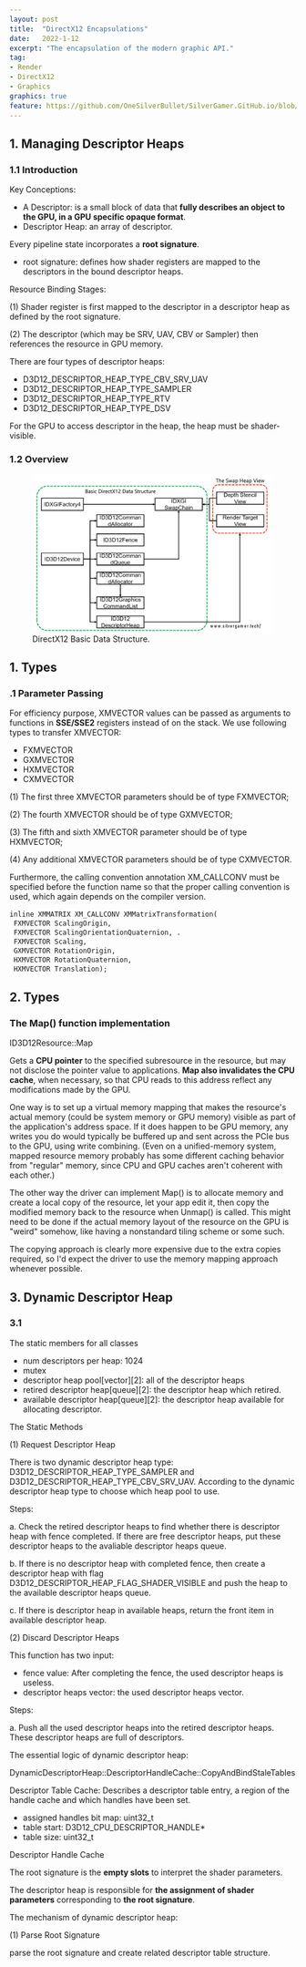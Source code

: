 ```yaml
---
layout: post
title:  "DirectX12 Encapsulations"
date:   2022-1-12
excerpt: "The encapsulation of the modern graphic API."
tag:
- Render 
- DirectX12
- Graphics
graphics: true
feature: https://github.com/OneSilverBullet/SilverGamer.GitHub.io/blob/gh-pages/_img/blogHead/directX12partI.jpg
---
```


## 1. Managing Descriptor Heaps

### 1.1 Introduction

Key Conceptions:
* A Descriptor: is a small block of data that **fully describes an object to the GPU, in a GPU specific opaque format**.
* Descriptor Heap: an array of descriptor.

Every pipeline state incorporates a **root signature**.
* root signature: defines how shader registers are mapped to the descriptors in the bound descriptor heaps.

Resource Binding Stages:

(1) Shader register is first mapped to the descriptor in a descriptor heap as defined by the root signature. 

(2) The descriptor (which may be SRV, UAV, CBV or Sampler) then references the resource in GPU memory.

There are four types of descriptor heaps:
* D3D12_DESCRIPTOR_HEAP_TYPE_CBV_SRV_UAV
* D3D12_DESCRIPTOR_HEAP_TYPE_SAMPLER
* D3D12_DESCRIPTOR_HEAP_TYPE_RTV
* D3D12_DESCRIPTOR_HEAP_TYPE_DSV

For the GPU to access descriptor in the heap, the heap must be shader-visible.


### 1.2 Overview





<figure>
    <a href="https://raw.githubusercontent.com/OneSilverBullet/SilverGamer.GitHub.io/gh-pages/_img/DirectXP1Fig/DataStructure.png"><img src="https://raw.githubusercontent.com/OneSilverBullet/SilverGamer.GitHub.io/gh-pages/_img/DirectXP1Fig/DataStructure.png" align="center"></a>
    <figcaption>DirectX12 Basic Data Structure.</figcaption>
</figure>

## 1. Types

### .1 Parameter Passing

For efficiency purpose, XMVECTOR values can be passed as arguments to functions in **SSE/SSE2** registers instead of on the stack. We use following types to transfer XMVECTOR:
* FXMVECTOR
* GXMVECTOR
* HXMVECTOR
* CXMVECTOR

(1) The first three XMVECTOR parameters should be of type FXMVECTOR;

(2) The fourth XMVECTOR should be of type GXMVECTOR;

(3) The fifth and sixth XMVECTOR parameter should be of type HXMVECTOR;

(4) Any additional XMVECTOR parameters should be of type CXMVECTOR. 

Furthermore, the calling convention annotation XM_CALLCONV must be specified before the function name so that the proper calling
convention is used, which again depends on the compiler version.

```
inline XMMATRIX XM_CALLCONV XMMatrixTransformation(
 FXMVECTOR ScalingOrigin,
 FXMVECTOR ScalingOrientationQuaternion, .
 FXMVECTOR Scaling,
 GXMVECTOR RotationOrigin,
 HXMVECTOR RotationQuaternion,
 HXMVECTOR Translation);
```




## 2. Types

### The Map() function implementation 

ID3D12Resource::Map

Gets a **CPU pointer** to the specified subresource in the resource, but may not disclose the pointer value to applications. **Map also invalidates the CPU cache**, when necessary, so that CPU reads to this address reflect any modifications made by the GPU.


One way is to set up a virtual memory mapping that makes the resource's actual memory (could be system memory or GPU memory) visible as part of the application's address space. If it does happen to be GPU memory, any writes you do would typically be buffered up and sent across the PCIe bus to the GPU, using write combining. (Even on a unified-memory system, mapped resource memory probably has some different caching behavior from "regular" memory, since CPU and GPU caches aren't coherent with each other.)

The other way the driver can implement Map() is to allocate memory and create a local copy of the resource, let your app edit it, then copy the modified memory back to the resource when Unmap() is called. This might need to be done if the actual memory layout of the resource on the GPU is "weird" somehow, like having a nonstandard tiling scheme or some such.

The copying approach is clearly more expensive due to the extra copies required, so I'd expect the driver to use the memory mapping approach whenever possible.



## 3. Dynamic Descriptor Heap

### 3.1 

The static members for all classes
* num descriptors per heap: 1024
* mutex 
* descriptor heap pool[vector][2]: all of the descriptor heaps
* retired descriptor heap[queue][2]: the descriptor heap which retired.
* available descriptor heap[queue][2]: the descriptor heap available for allocating descriptor.

The Static Methods

(1) Request Descriptor Heap

There is two dynamic descriptor heap type: D3D12_DESCRIPTOR_HEAP_TYPE_SAMPLER and D3D12_DESCRIPTOR_HEAP_TYPE_CBV_SRV_UAV. According to the dynamic descriptor heap type to choose which heap pool to use.

Steps:

a. Check the retired descriptor heaps to find whether there is descriptor heap with fence completed. If there are free descriptor heaps, put these descriptor heaps to  the avaliable descriptor heaps queue.

b. If there is no descriptor heap with completed fence, then create a descriptor heap with flag D3D12_DESCRIPTOR_HEAP_FLAG_SHADER_VISIBLE and push the heap to the available descriptor heaps queue. 

c. If there is descriptor heap in available heaps, return the front item in available descriptor heap.

(2) Discard Descriptor Heaps

This function has two input:
* fence value: After completing the fence, the used descriptor heaps is useless.
* descriptor heaps vector: the used descriptor heaps vector.

Steps:

a. Push all the used descriptor heaps into the retired descriptor heaps. These descriptor heaps are full of descriptors.


The essential logic of dynamic descriptor heap:

DynamicDescriptorHeap::DescriptorHandleCache::CopyAndBindStaleTables





Descriptor Table Cache: Describes a descriptor table entry, a region of the handle cache and which handles have been set.
* assigned handles bit map: uint32_t
* table start: D3D12_CPU_DESCRIPTOR_HANDLE*
* table size: uint32_t

Descriptor Handle Cache


The root signature is the **empty slots** to interpret the shader parameters. 

The descriptor heap is responsible for **the assignment of shader parameters** corresponding to **the root signature**.

The mechanism of dynamic descriptor heap:

(1) Parse Root Signature

parse the root signature and create related descriptor table structure.











